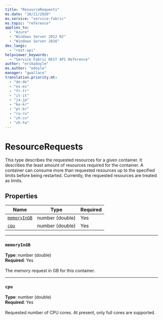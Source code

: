 ```yaml
---
title: "ResourceRequests"
ms.date: "10/21/2020"
ms.service: "service-fabric"
ms.topic: "reference"
applies_to: 
  - "Azure"
  - "Windows Server 2012 R2"
  - "Windows Server 2016"
dev_langs: 
  - "rest-api"
helpviewer_keywords: 
  - "Service Fabric REST API Reference"
author: "erikadoyle"
ms.author: "edoyle"
manager: "gwallace"
translation.priority.mt: 
  - "de-de"
  - "es-es"
  - "fr-fr"
  - "it-it"
  - "ja-jp"
  - "ko-kr"
  - "pt-br"
  - "ru-ru"
  - "zh-cn"
  - "zh-tw"
---
```

# ResourceRequests

This type describes the requested resources for a given container. It describes the least amount of resources required for the container. A container can consume more than requested resources up to the specified limits before being restarted. Currently, the requested resources are treated as limits.


## Properties
| Name | Type | Required |
| --- | --- | --- |
| [`memoryInGB`](#memoryingb) | number (double) | Yes |
| [`cpu`](#cpu) | number (double) | Yes |

____
### `memoryInGB`
__Type__: number (double) <br/>
__Required__: Yes<br/>
<br/>
The memory request in GB for this container.

____
### `cpu`
__Type__: number (double) <br/>
__Required__: Yes<br/>
<br/>
Requested number of CPU cores. At present, only full cores are supported.

